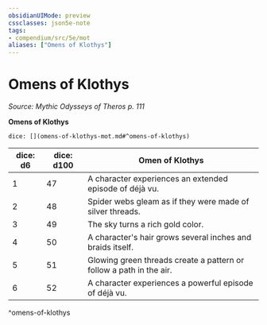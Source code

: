 ```yaml
---
obsidianUIMode: preview
cssclasses: json5e-note
tags:
- compendium/src/5e/mot
aliases: ["Omens of Klothys"]
---
```

# Omens of Klothys
*Source: Mythic Odysseys of Theros p. 111* 

**Omens of Klothys**

`dice: [](omens-of-klothys-mot.md#^omens-of-klothys)`

| dice: d6 | dice: d100 | Omen of Klothys |
|----------|------------|-----------------|
| 1 | 47 | A character experiences an extended episode of déjà vu. |
| 2 | 48 | Spider webs gleam as if they were made of silver threads. |
| 3 | 49 | The sky turns a rich gold color. |
| 4 | 50 | A character's hair grows several inches and braids itself. |
| 5 | 51 | Glowing green threads create a pattern or follow a path in the air. |
| 6 | 52 | A character experiences a powerful episode of déjà vu. |
^omens-of-klothys